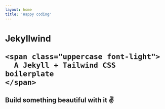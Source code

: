 ```yaml
---
layout: home
title: 'Happy coding'
---
```


<div class="py-24 max-w-xl mx-auto text-center">
  <h1 class="text-xl mb-12">
    <span class="text-4xl block">
      Jekyllwind
    </span>

    <span class="uppercase font-light">
      A Jekyll + Tailwind CSS boilerplate
    </span>

  </h1>

  <h2>Build something beautiful with it ✌️</h2>
</div>
